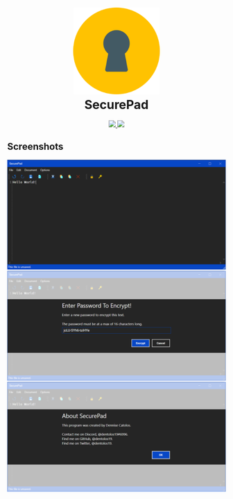 <h1 align="center">
  <br>
    <img src="./.github/icon.png" width="200">
  <br>
    SecurePad
  <br>
</h1>

<p align="center">
  <a href="https://dotnet.microsoft.com">
    <img src="https://img.shields.io/badge/Powered%20By-.NET-blue?logo=microsoft&style=for-the-badge">
  </a>
  <a href="https://visualstudio.microsoft.com">
    <img src="https://img.shields.io/badge/Made%20With-Visual%20Studio-blue?logo=visual-studio&style=for-the-badge">
  </a>
</p>

## Screenshots

![](./.github/screenshots/0.png)
![](./.github/screenshots/1.png)
![](./.github/screenshots/2.png)
